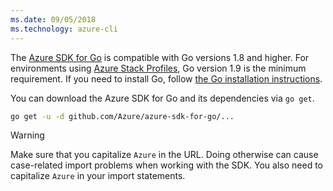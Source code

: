 ```yaml
---
ms.date: 09/05/2018 
ms.technology: azure-cli
---
```

The [Azure SDK for Go](https://github.com/Azure/azure-sdk-for-go) is compatible with Go versions 1.8 and higher. For environments using
[Azure Stack Profiles](/azure/azure-stack/user/azure-stack-version-profiles-go), Go version 1.9 is the minimum requirement.
If you need to install Go, follow [the Go installation instructions](https://golang.org/doc/install).

You can download the Azure SDK for Go and its dependencies via `go get`.

```bash
go get -u -d github.com/Azure/azure-sdk-for-go/...
```

> [!WARNING]
> Make sure that you capitalize `Azure` in the URL. Doing otherwise can cause case-related import problems
> when working with the SDK. You also need to capitalize `Azure` in your import statements.
